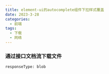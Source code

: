 ```yaml
---
title: element-ui的autocomplete组件下拉样式覆盖
date: 2023-3-28
categories:
  - 前端
tags:
  - 下载
  - 网络
---
```

### 通过接口文档流下载文件
`responseType: blob`